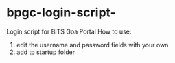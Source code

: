 # bpgc-login-script-
Login script for BITS Goa Portal
How to use:

1. edit the username and password fields with your own
2. add tp startup folder


